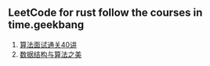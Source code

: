 ## LeetCode for rust follow the courses in time.geekbang
1. [算法面试通关40讲](https://time.geekbang.org/course/intro/130)
2. [数据结构与算法之美](https://time.geekbang.org/column/intro/126)
